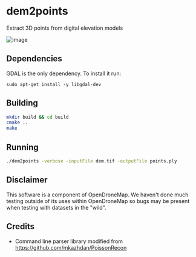 # dem2points

Extract 3D points from digital elevation models

![image](https://user-images.githubusercontent.com/1951843/47622381-e08f1800-dada-11e8-8e23-1b4a37bed2ef.png)

## Dependencies

GDAL is the only dependency. To install it run:

```
sudo apt-get install -y libgdal-dev 
```

## Building

```bash
mkdir build && cd build
cmake ..
make
``` 

## Running

```bash
./dem2points -verbose -inputFile dem.tif -outputFile points.ply
```

## Disclaimer

This software is a component of OpenDroneMap. We haven't done much testing outside of its uses within OpenDroneMap so bugs may be present when testing with datasets in the "wild".

## Credits

- Command line parser library modified from https://github.com/mkazhdan/PoissonRecon
